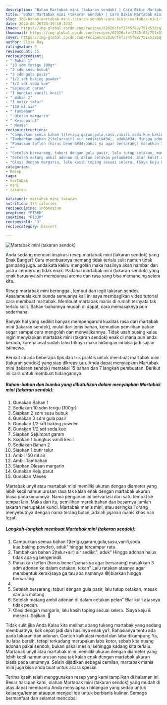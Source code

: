 ```yaml
---
description: "Bahan Martabak mini (takaran sendok) | Cara Bikin Martabak mini (takaran sendok) Yang Enak dan Simpel"
title: "Bahan Martabak mini (takaran sendok) | Cara Bikin Martabak mini (takaran sendok) Yang Enak dan Simpel"
slug: 300-bahan-martabak-mini-takaran-sendok-cara-bikin-martabak-mini-takaran-sendok-yang-enak-dan-simpel
date: 2020-06-26T23:39:10.473Z
image: https://img-global.cpcdn.com/recipes/62026cfef2745f88/751x532cq70/martabak-mini-takaran-sendok-foto-resep-utama.jpg
thumbnail: https://img-global.cpcdn.com/recipes/62026cfef2745f88/751x532cq70/martabak-mini-takaran-sendok-foto-resep-utama.jpg
cover: https://img-global.cpcdn.com/recipes/62026cfef2745f88/751x532cq70/martabak-mini-takaran-sendok-foto-resep-utama.jpg
author: Elsie Ray
ratingvalue: 5
reviewcount: 15
recipeingredient:
- " Bahan 1"
- "10 sdm terigu 100gr"
- "2 sdm susu bubuk"
- "3 sdm gula pasir"
- "1/2 sdt baking powder"
- "1/2 sdt soda kue"
- "Sejumput garam"
- "1 bungkus vanili kecil"
- " Bahan 2"
- "1 butir telur"
- "150 ml air"
- " Tambahan"
- " Olesan margarin"
- " Keju parut"
- " Meses"
recipeinstructions:
- "Campurkan semua bahan 1(terigu,garam,gula,susu,vanili,soda kue,baking powder), aduk&#34; hingga tercampur rata."
- "Tambahkan bahan 2(telur+air) air sedikit&#34;, aduk&#34; Hingga adonan halus tidak ada yg bergerindil."
- "Panaskan teflon (harus bener&#34;panas ya agar bersarang) masukkan 3 sdm adonan ke dalam cetakan, tekan&#34; Lalu ratakan atasnya agar membentuk kerak(saya ga tau apa namanya 😁)biarkan hingga bersarang"
- ""
- "Setelah bersarang, taburi dengan gula pasir, lalu tutup cetakan, masak sampai matang."
- "Setelah matang ambil adonan di dalam cetakan pelan&#34; Biar kulit atasnya tidak pecah."
- "Olesi dengan margarin, lalu kasih toping sesuai selera. (Saya keju &amp; meses). Sajikan. 🥰"
categories:
- Resep
tags:
- martabak
- mini
- takaran

katakunci: martabak mini takaran 
nutrition: 174 calories
recipecuisine: Indonesian
preptime: "PT36M"
cooktime: "PT33M"
recipeyield: "3"
recipecategory: Dessert

---
```



![Martabak mini (takaran sendok)](https://img-global.cpcdn.com/recipes/62026cfef2745f88/751x532cq70/martabak-mini-takaran-sendok-foto-resep-utama.jpg)

Anda sedang mencari inspirasi resep martabak mini (takaran sendok) yang Enak Banget? Cara membuatnya memang tidak terlalu sulit namun tidak gampang juga. andaikata keliru mengolah maka hasilnya akan hambar dan justru cenderung tidak enak. Padahal martabak mini (takaran sendok) yang enak harusnya sih mempunyai aroma dan rasa yang bisa memancing selera kita.

Resep martabak mini berongga , lembut dan legit takaran sendok Assalamualaikum bunda semuanya kali ini saya membagikan video tutorial cara membuat martabak. Membuat martabak manis di rumah ternyata tak terlalu sulit. Bahan-bahannya mudah di dapat, cara memasaknya pun sederhana.

Banyak hal yang sedikit banyak mempengaruhi kualitas rasa dari martabak mini (takaran sendok), mulai dari jenis bahan, kemudian pemilihan bahan segar sampai cara mengolah dan menyajikannya. Tidak usah pusing kalau ingin menyiapkan martabak mini (takaran sendok) enak di mana pun anda berada, karena asal sudah tahu triknya maka hidangan ini bisa jadi sajian istimewa.


Berikut ini ada beberapa tips dan trik praktis untuk membuat martabak mini (takaran sendok) yang siap dikreasikan. Anda dapat menyiapkan Martabak mini (takaran sendok) memakai 15 bahan dan 7 langkah pembuatan. Berikut ini cara untuk membuat hidangannya.

<!--inarticleads1-->

##### Bahan-bahan dan bumbu yang dibutuhkan dalam menyiapkan Martabak mini (takaran sendok):

1. Gunakan  Bahan 1
1. Sediakan 10 sdm terigu (100gr)
1. Siapkan 2 sdm susu bubuk
1. Gunakan 3 sdm gula pasir
1. Gunakan 1/2 sdt baking powder
1. Gunakan 1/2 sdt soda kue
1. Siapkan Sejumput garam
1. Siapkan 1 bungkus vanili kecil
1. Sediakan  Bahan 2
1. Siapkan 1 butir telur
1. Ambil 150 ml air
1. Ambil  Tambahan
1. Siapkan  Olesan margarin
1. Gunakan  Keju parut
1. Gunakan  Meses


Martabak unyil atau martabak mini memiliki ukuran dengan diameter yang lebih kecil namun urusan rasa tak kalah enak dengan martabak ukuran biasa pada umumnya. Nama penganan ini bervariasi dari satu tempat ke tempat lain. Maka dari itu, pemilihan merek bahan dan besarnya jumlah takaran merupakan kunci. Martabak manis mini, atau seringkali orang menyebutnya dengan nama terang bulan, adalah jajanan manis khas nan lezat. 

<!--inarticleads2-->

##### Langkah-langkah membuat Martabak mini (takaran sendok):

1. Campurkan semua bahan 1(terigu,garam,gula,susu,vanili,soda kue,baking powder), aduk&#34; hingga tercampur rata.
1. Tambahkan bahan 2(telur+air) air sedikit&#34;, aduk&#34; Hingga adonan halus tidak ada yg bergerindil.
1. Panaskan teflon (harus bener&#34;panas ya agar bersarang) masukkan 3 sdm adonan ke dalam cetakan, tekan&#34; Lalu ratakan atasnya agar membentuk kerak(saya ga tau apa namanya 😁)biarkan hingga bersarang
1. 
1. Setelah bersarang, taburi dengan gula pasir, lalu tutup cetakan, masak sampai matang.
1. Setelah matang ambil adonan di dalam cetakan pelan&#34; Biar kulit atasnya tidak pecah.
1. Olesi dengan margarin, lalu kasih toping sesuai selera. (Saya keju &amp; meses). Sajikan. 🥰


Tidak sulit jika Anda Kalau kita melihat abang tukang martabak yang sedang membuatnya, kok cepat jadi dan hasilnya enak ya?. Rahasianya tentu ada pada takaran dan adonan. Contoh kalkulasi modal dan laba dikampung Ya, itu laba bersih, tetapi terkadang merupakan laba kotor, sebab kita nuang adonan pakai sendok, bukan pakai mesin, sehingga kadang kita terlalu. Martabak unyil atau martabak mini memiliki ukuran dengan diameter yang lebih kecil namun urusan rasa tak kalah enak dengan martabak ukuran biasa pada umumnya. Selain dijadikan sebagai cemilan, martabak manis mini juga bisa anda buat untuk acara spesial. 

Terima kasih telah menggunakan resep yang kami tampilkan di halaman ini. Besar harapan kami, olahan Martabak mini (takaran sendok) yang mudah di atas dapat membantu Anda menyiapkan hidangan yang sedap untuk keluarga/teman ataupun menjadi ide untuk berbisnis kuliner. Semoga bermanfaat dan selamat mencoba!
